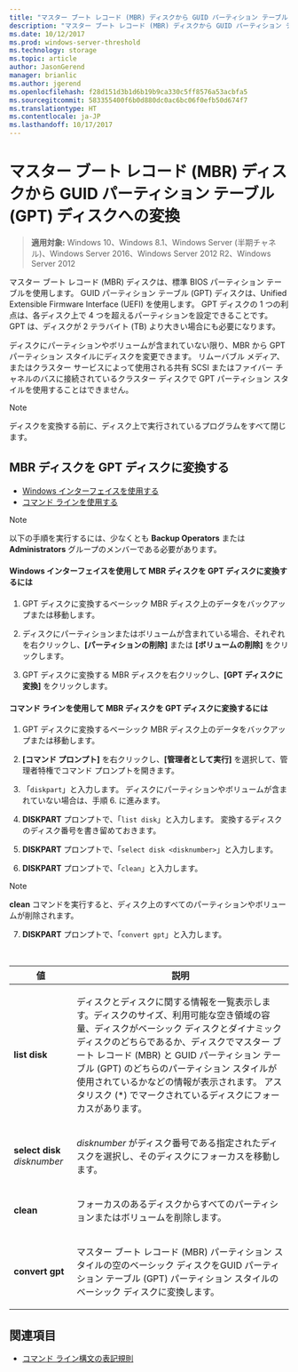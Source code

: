 ```yaml
---
title: "マスター ブート レコード (MBR) ディスクから GUID パーティション テーブル (GPT) ディスクへの変換"
description: "マスター ブート レコード (MBR) ディスクから GUID パーティション テーブル (GPT) ディスクに変換する方法について説明します。"
ms.date: 10/12/2017
ms.prod: windows-server-threshold
ms.technology: storage
ms.topic: article
author: JasonGerend
manager: brianlic
ms.author: jgerend
ms.openlocfilehash: f28d151d3b1d6b19b9ca330c5ff8576a53acbfa5
ms.sourcegitcommit: 583355400f6b0d880dc0ac6bc06f0efb50d674f7
ms.translationtype: HT
ms.contentlocale: ja-JP
ms.lasthandoff: 10/17/2017
---
```

# <a name="change-a-master-boot-record-mbr-disk-into-a-guid-partition-table-gpt-disk"></a>マスター ブート レコード (MBR) ディスクから GUID パーティション テーブル (GPT) ディスクへの変換

> **適用対象:** Windows 10、Windows 8.1、Windows Server (半期チャネル)、Windows Server 2016、Windows Server 2012 R2、Windows Server 2012

マスター ブート レコード (MBR) ディスクは、標準 BIOS パーティション テーブルを使用します。 GUID パーティション テーブル (GPT) ディスクは、Unified Extensible Firmware Interface (UEFI) を使用します。 GPT ディスクの 1 つの利点は、各ディスク上で 4 つを超えるパーティションを設定できることです。 GPT は、ディスクが 2 テラバイト (TB) より大きい場合にも必要になります。

ディスクにパーティションやボリュームが含まれていない限り、MBR から GPT パーティション スタイルにディスクを変更できます。
リムーバブル メディア、またはクラスター サービスによって使用される共有 SCSI またはファイバー チャネルのバスに接続されているクラスター ディスクで GPT パーティション スタイルを使用することはできません。

> [!NOTE]
> ディスクを変換する前に、ディスク上で実行されているプログラムをすべて閉じます。

## <a name="changing-an-mbr-disk-into-a-gpt-disk"></a>MBR ディスクを GPT ディスクに変換する

-   [Windows インターフェイスを使用する](#BKMK_WINUI)
-   [コマンド ラインを使用する](#BKMK_CMD)

> [!NOTE]
> 以下の手順を実行するには、少なくとも **Backup Operators** または **Administrators** グループのメンバーである必要があります。

<a id="BKMK_WINUI"></a>
#### <a name="to-change-an-mbr-disk-into-a-gpt-disk-using-the-windows-interface"></a>Windows インターフェイスを使用して MBR ディスクを GPT ディスクに変換するには

1.  GPT ディスクに変換するベーシック MBR ディスク上のデータをバックアップまたは移動します。

2.  ディスクにパーティションまたはボリュームが含まれている場合、それぞれを右クリックし、**[パーティションの削除]** または **[ボリュームの削除]** をクリックします。

3.  GPT ディスクに変換する MBR ディスクを右クリックし、**[GPT ディスクに変換]** をクリックします。

<a id="BKMK_CMD"></a>
#### <a name="to-change-an-mbr-disk-into-a-gpt-disk-using-a-command-line"></a>コマンド ラインを使用して MBR ディスクを GPT ディスクに変換するには

1.  GPT ディスクに変換するベーシック MBR ディスク上のデータをバックアップまたは移動します。

2.  **[コマンド プロンプト]** を右クリックし、**[管理者として実行]** を選択して、管理者特権でコマンド プロンプトを開きます。

3. 「`diskpart`」と入力します。 ディスクにパーティションやボリュームが含まれていない場合は、手順 6. に進みます。

4.  **DISKPART** プロンプトで、「`list disk`」と入力します。 変換するディスクのディスク番号を書き留めておきます。

5.  **DISKPART** プロンプトで、「`select disk <disknumber>`」と入力します。

6.  **DISKPART** プロンプトで、「`clean`」と入力します。

> [!NOTE]
> **clean** コマンドを実行すると、ディスク上のすべてのパーティションやボリュームが削除されます。

7.  **DISKPART** プロンプトで、「`convert gpt`」と入力します。

<br />

| 値  | 説明  |
| ----- | ----|
| <p>**list disk**</p> | <p>ディスクとディスクに関する情報を一覧表示します。ディスクのサイズ、利用可能な空き領域の容量、ディスクがベーシック ディスクとダイナミック ディスクのどちらであるか、ディスクでマスター ブート レコード (MBR) と GUID パーティション テーブル (GPT) のどちらのパーティション スタイルが使用されているかなどの情報が表示されます。 アスタリスク (*) でマークされているディスクにフォーカスがあります。</p> |
| <p>**select disk** <em>disknumber</em></p> | <p><em>disknumber</em> がディスク番号である指定されたディスクを選択し、そのディスクにフォーカスを移動します。</p> |
| <p>**clean**</p> | <p>フォーカスのあるディスクからすべてのパーティションまたはボリュームを削除します。</p>  |
| <p>**convert gpt**</p>| <p>マスター ブート レコード (MBR) パーティション スタイルの空のベーシック ディスクをGUID パーティション テーブル (GPT) パーティション スタイルのベーシック ディスクに変換します。</p> |

## <a name="see-also"></a>関連項目

-   [コマンド ライン構文の表記規則](https://technet.microsoft.com/library/cc742449(v=ws.11).aspx)


